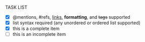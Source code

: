 
TASK LIST
- [x] @mentions, #refs, [links](),
**formatting**, and <del>tags</del>
supported
- [x] list syntax required (any
unordered or ordered list supported)
- [x] this is a complete item
- [ ] this is an incomplete item